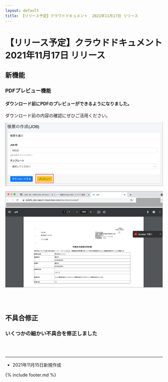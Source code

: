 ```yaml
---
layout: default
title: 【リリース予定】クラウドドキュメント  2021年11月17日 リリース
---
```


  # 【リリース予定】クラウドドキュメント  2021年11月17日 リリース  

## 新機能

### PDFプレビュー機能
#### ダウンロード前にPDFのプレビューができるようになりました。<br>
ダウンロード前の内容の確認にぜひご活用ください。

![プレビュー](images/20211104/1104_5.png)

![プレビューのPDF](images/20211104/1104_4.png)


<br>
<br>

## 不具合修正　

### いくつかの細かい不具合を修正しました

<br><br>

-----
* 2021年11月15日新規作成

{% include footer.md %}


